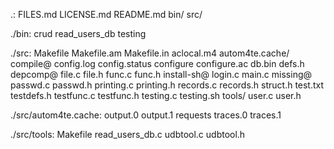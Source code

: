 .:
FILES.md
LICENSE.md
README.md
bin/
src/

./bin:
crud
read_users_db
testing

./src:
Makefile
Makefile.am
Makefile.in
aclocal.m4
autom4te.cache/
compile@
config.log
config.status
configure
configure.ac
db.bin
defs.h
depcomp@
file.c
file.h
func.c
func.h
install-sh@
login.c
main.c
missing@
passwd.c
passwd.h
printing.c
printing.h
records.c
records.h
struct.h
test.txt
testdefs.h
testfunc.c
testfunc.h
testing.c
testing.sh
tools/
user.c
user.h

./src/autom4te.cache:
output.0
output.1
requests
traces.0
traces.1

./src/tools:
Makefile
read_users_db.c
udbtool.c
udbtool.h

